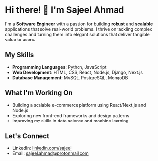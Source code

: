 # Hi there! 👋 I'm Sajeel Ahmad

I'm a **Software Engineer** with a passion for building **robust** and **scalable** applications that solve real-world problems. I thrive on tackling complex challenges and turning them into elegant solutions that deliver tangible value to users.

## My Skills

- **Programming Languages**: Python, JavaScript
- **Web Development**: HTML, CSS, React, Node.js, Django, Next.js
- **Database Management**: MySQL, PostgreSQL, MongoDB

## What I'm Working On

- Building a scalable e-commerce platform using React/Next.js and Node.js
- Exploring new front-end frameworks and design patterns
- Improving my skills in data science and machine learning

## Let's Connect

- LinkedIn: [linkedin.com/sajeel](https://www.linkedin.com/in/sajeel-ahmad-hassan-072561182/)
- Email: [sajeel.ahmad@protonmail.com](mailto:sajeel.ahmad@protonmail.com)

